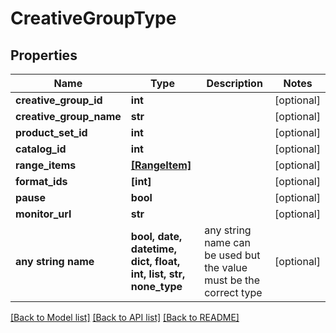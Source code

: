 # CreativeGroupType


## Properties
Name | Type | Description | Notes
------------ | ------------- | ------------- | -------------
**creative_group_id** | **int** |  | [optional] 
**creative_group_name** | **str** |  | [optional] 
**product_set_id** | **int** |  | [optional] 
**catalog_id** | **int** |  | [optional] 
**range_items** | [**[RangeItem]**](RangeItem.md) |  | [optional] 
**format_ids** | **[int]** |  | [optional] 
**pause** | **bool** |  | [optional] 
**monitor_url** | **str** |  | [optional] 
**any string name** | **bool, date, datetime, dict, float, int, list, str, none_type** | any string name can be used but the value must be the correct type | [optional]

[[Back to Model list]](../README.md#documentation-for-models) [[Back to API list]](../README.md#documentation-for-api-endpoints) [[Back to README]](../README.md)


